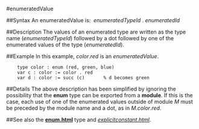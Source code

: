 
#enumeratedValue

##Syntax
An enumeratedValue is:
 *enumeratedTypeId* . *enumeratedId*



##Description
The values of an enumerated type are written as the type name (*enumeratedTypeId*) followed by a dot followed by one of the enumerated values of the type (*enumeratedId*).



##Example
In this example, *color*.*red* is an *enumeratedValue*.


        type color : enum (red, green, blue)
        var c : color := color . red
        var d : color := succ (c)       % d becomes green
##Details
The above description has been simplified by ignoring the possibility that the **enum** type can be exported from a **module**. If this is the case, each use of one of the enumerated values outside of module *M* must be preceded by the module name and a dot, as in *M*.*color*.*red*.



##See also
the **[enum.html](enum)** type and *[explicitconstant.html](explicitConstant)*.


